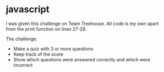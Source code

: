 # javascript

I was given this challenge on Team Treehouse. All code is my own apart from the print function on lines 27-29.

The challenge:
- Make a quiz with 3 or more questions
- Keep track of the score
- Show which questions were answered correctly and which were incorrect
